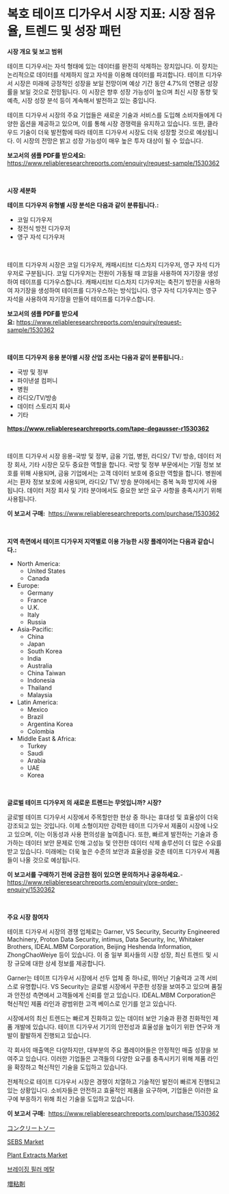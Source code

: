 <p><h1>복호 테이프 디가우서 시장 지표: 시장 점유율, 트렌드 및 성장 패턴</h1></p><p><strong>시장 개요 및 보고 범위</strong></p>
<p><p>테이프 디가우서는 자석 형태에 있는 데이터를 완전히 삭제하는 장치입니다. 이 장치는 논리적으로 데이터를 삭제하지 않고 자석을 이용해 데이터를 파괴합니다. 테이프 디가우서 시장은 미래에 긍정적인 성장을 보일 전망이며 예상 기간 동안 4.7%의 연평균 성장률을 보일 것으로 전망됩니다. 이 시장은 향후 성장 가능성이 높으며 최신 시장 동향 및 예측, 시장 성장 분석 등이 계속해서 발전하고 있는 중입니다. </p><p>테이프 디가우서 시장의 주요 기업들은 새로운 기술과 서비스를 도입해 소비자들에게 다양한 옵션을 제공하고 있으며, 이를 통해 시장 경쟁력을 유지하고 있습니다. 또한, 클라우드 기술이 더욱 발전함에 따라 테이프 디가우서 시장도 더욱 성장할 것으로 예상됩니다. 이 시장의 전망은 밝고 성장 가능성이 매우 높은 투자 대상이 될 수 있습니다.</p></p>
<p><strong>보고서의 샘플 PDF를 받으세요:</strong> <a href="https://www.reliableresearchreports.com/enquiry/request-sample/1530362">https://www.reliableresearchreports.com/enquiry/request-sample/1530362</a></p>
<p>&nbsp;</p>
<p><strong>시장 세분화</strong></p>
<p><strong>테이프 디가우저 유형별 시장 분석은 다음과 같이 분류됩니다.:</strong></p>
<p><ul><li>코일 디가우저</li><li>정전식 방전 디가우저</li><li>영구 자석 디가우저</li></ul></p>
<p>&nbsp;</p>
<p><p>테이프 디가우저 시장은 코일 디가우저, 캐패시티브 디스차지 디가우저, 영구 자석 디가우저로 구분됩니다. 코일 디가우저는 전원이 가동될 때 코일을 사용하여 자기장을 생성하여 테이프를 디가우스합니다. 캐패시티브 디스차지 디가우저는 축전기 방전을 사용하여 자기장을 생성하여 테이프를 디가우스하는 방식입니다. 영구 자석 디가우저는 영구 자석을 사용하여 자기장을 만들어 테이프를 디가우스합니다.</p></p>
<p><strong>보고서의 샘플 PDF를 받으세요:</strong>&nbsp;<a href="https://www.reliableresearchreports.com/enquiry/request-sample/1530362">https://www.reliableresearchreports.com/enquiry/request-sample/1530362</a></p>
<p>&nbsp;</p>
<p><strong> 테이프 디가우저 응용 분야별 시장 산업 조사는 다음과 같이 분류됩니다.:</strong></p>
<p><ul><li>국방 및 정부</li><li>파이낸셜 컴퍼니</li><li>병원</li><li>라디오/TV/방송</li><li>데이터 스토리지 회사</li><li>기타</li></ul></p>
<p><strong><a href="https://www.reliableresearchreports.com/tape-degausser-r1530362">https://www.reliableresearchreports.com/tape-degausser-r1530362</a></strong></p>
<p>&nbsp;</p>
<p><p>테이프 디가우서 시장 응용-국방 및 정부, 금융 기업, 병원, 라디오/ TV/ 방송, 데이터 저장 회사, 기타 시장은 모두 중요한 역할을 합니다. 국방 및 정부 부문에서는 기밀 정보 보호를 위해 사용되며, 금융 기업에서는 고객 데이터 보호에 중요한 역할을 합니다. 병원에서는 환자 정보 보호에 사용되며, 라디오/ TV/ 방송 분야에서는 중복 녹화 방지에 사용됩니다. 데이터 저장 회사 및 기타 분야에서도 중요한 보안 요구 사항을 충족시키기 위해 사용됩니다.</p></p>
<p><strong>이 보고서 구매:</strong>&nbsp; <a href="https://www.reliableresearchreports.com/purchase/1530362">https://www.reliableresearchreports.com/purchase/1530362</a></p>
<p>&nbsp;</p>
<p><strong>지역 측면에서 테이프 디가우저 지역별로 이용 가능한 시장 플레이어는 다음과 같습니다.:</strong></p>
<p><ul>
    <li>
        North America:
        <ul>
            <li>United States</li>
            <li>Canada</li>
        </ul>
    </li>
    <li>
        Europe:
        <ul>
            <li>Germany</li>
            <li>France</li>
            <li>U.K.</li>
            <li>Italy</li>
            <li>Russia</li>
        </ul>
    </li>
    <li>
        Asia-Pacific:
        <ul>
            <li>China</li>
            <li>Japan</li>
            <li>South Korea</li>
            <li>India</li>
            <li>Australia</li>
            <li>China Taiwan</li>
            <li>Indonesia</li>
            <li>Thailand</li>
            <li>Malaysia</li>
        </ul>
    </li>
    <li>
        Latin America:
        <ul>
            <li>Mexico</li>
            <li>Brazil</li>
            <li>Argentina Korea</li>
            <li>Colombia</li>
        </ul>
    </li>
    <li>
        Middle East & Africa:
        <ul>
            <li>Turkey</li>
            <li>Saudi</li>
            <li>Arabia</li>
            <li>UAE</li>
            <li>Korea</li>
        </ul>
    </li>
    </ul></p>
<p>&nbsp;</p>
<p><strong>글로벌 테이프 디가우저 의 새로운 트렌드는 무엇입니까? 시장?</strong></p>
<p><p>글로벌 테이프 디가우서 시장에서 주목할만한 현상 중 하나는 휴대성 및 효율성이 더욱 강조되고 있는 것입니다. 이제 소형이지만 강력한 테이프 디가우서 제품이 시장에 나오고 있으며, 이는 이동성과 사용 편의성을 높여줍니다. 또한, 빠르게 발전하는 기술과 증가하는 데이터 보안 문제로 인해 고성능 및 안전한 데이터 삭제 솔루션이 더 많은 수요를 받고 있습니다. 미래에는 더욱 높은 수준의 보안과 효율성을 갖춘 테이프 디가우서 제품들이 나올 것으로 예상됩니다.</p></p>
<p><strong>이 보고서를 구매하기 전에 궁금한 점이 있으면 문의하거나 공유하세요.</strong>- <a href="https://www.reliableresearchreports.com/enquiry/pre-order-enquiry/1530362">https://www.reliableresearchreports.com/enquiry/pre-order-enquiry/1530362</a></p>
<p>&nbsp;</p>
<p><strong>주요 시장 참여자</strong></p>
<p><p>테이프 디가우서 시장의 경쟁 업체로는 Garner, VS Security, Security Engineered Machinery, Proton Data Security, intimus, Data Security, Inc, Whitaker Brothers, IDEAL.MBM Corporation, Beijing Heshenda Information, ZhongChaoWeiye 등이 있습니다. 이 중 일부 회사들의 시장 성장, 최신 트렌드 및 시장 규모에 대한 상세 정보를 제공합니다.</p><p>Garner는 테이프 디가우서 시장에서 선두 업체 중 하나로, 뛰어난 기술력과 고객 서비스로 유명합니다. VS Security는 글로벌 시장에서 꾸준한 성장을 보여주고 있으며 품질과 안전성 측면에서 고객들에게 신뢰를 얻고 있습니다. IDEAL.MBM Corporation은 혁신적인 제품 라인과 광범위한 고객 베이스로 인기를 얻고 있습니다.</p><p>시장에서의 최신 트렌드는 빠르게 진화하고 있는 데이터 보안 기술과 환경 친화적인 제품 개발에 있습니다. 테이프 디가우서 기기의 안전성과 효율성을 높이기 위한 연구와 개발이 활발하게 진행되고 있습니다.</p><p>각 회사의 매출액은 다양하지만, 대부분의 주요 플레이어들은 안정적인 매출 성장을 보여주고 있습니다. 이러한 기업들은 고객들의 다양한 요구를 충족시키기 위해 제품 라인을 확장하고 혁신적인 기술을 도입하고 있습니다.</p><p>전체적으로 테이프 디가우서 시장은 경쟁이 치열하고 기술적인 발전이 빠르게 진행되고 있는 상황입니다. 소비자들은 안전하고 효율적인 제품을 요구하며, 기업들은 이러한 요구에 부응하기 위해 최신 기술을 도입하고 있습니다.</p></p>
<p><strong>이 보고서 구매:</strong>&nbsp;&nbsp;<a href="https://www.reliableresearchreports.com/purchase/1530362">https://www.reliableresearchreports.com/purchase/1530362</a></p>
<p><p><a href="https://github.com/adcxff01450218/Market-Research-Report-List-1/blob/main/904197328818.md">コンクリートソー</a></p><p><a href="https://issuu.com/reportprime-2/docs/sebs-market-size-2030.pptx">SEBS Market</a></p><p><a href="https://issuu.com/reportprime-2/docs/plant-extracts-market-size-2030.pptx">Plant Extracts Market</a></p><p><a href="https://github.com/trmesnao7959541/Market-Research-Report-List-1/blob/main/825280726432.md">브레이징 필러 메탈</a></p><p><a href="https://github.com/xnljig2898992/Market-Research-Report-List-1/blob/main/981822428817.md">増粘剤</a></p></p>